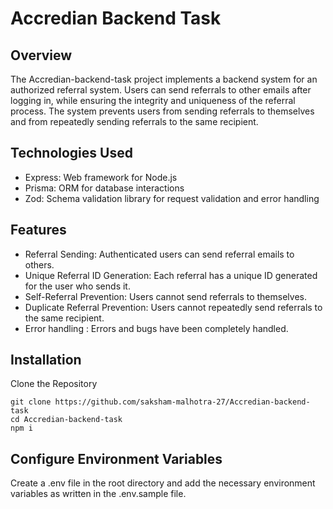 # Accredian Backend Task
## Overview
The Accredian-backend-task project implements a backend system for an authorized referral system. Users can send referrals to other emails after logging in, while ensuring the integrity and uniqueness of the referral process. The system prevents users from sending referrals to themselves and from repeatedly sending referrals to the same recipient.

## Technologies Used
+ Express: Web framework for Node.js
+ Prisma: ORM for database interactions
+ Zod: Schema validation library for request validation and error handling

## Features
+ Referral Sending: Authenticated users can send referral emails to others.
+ Unique Referral ID Generation: Each referral has a unique ID generated for the user who sends it.
+ Self-Referral Prevention: Users cannot send referrals to themselves.
+ Duplicate Referral Prevention: Users cannot repeatedly send referrals to the same recipient.
+ Error handling : Errors and bugs have been completely handled.

## Installation

Clone the Repository
```
git clone https://github.com/saksham-malhotra-27/Accredian-backend-task
cd Accredian-backend-task
npm i
```

## Configure Environment Variables
Create a .env file in the root directory and add the necessary environment variables as written in the .env.sample file.


